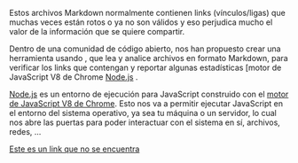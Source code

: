 

Estos archivos Markdown normalmente contienen links (vínculos/ligas) que muchas veces están rotos o ya no son válidos y eso perjudica mucho el valor de la información que se quiere compartir.

Dentro de una comunidad de código abierto,  nos han propuesto crear una herramienta usando , que lea y analice archivos en formato Markdown, para verificar los links que contengan y reportar algunas estadísticas [motor de JavaScript V8 de Chrome [Node.js](https://nodejs.or/) .

[Node.js](https://nodejs.org/es/) es un entorno de ejecución para JavaScript
construido con el [motor de JavaScript V8 de Chrome](https://developers.google.com/v8/).
Esto nos va a permitir ejecutar JavaScript en el entorno del sistema operativo,
ya sea tu máquina o un servidor, lo cual nos abre las puertas para poder
interactuar con el sistema en sí, archivos, redes,  ...

[Este es un link que no se encuentra](https://developer.mozilla.org/e/docs/Web/JavaScript/Reference/Global_Objects/Set)